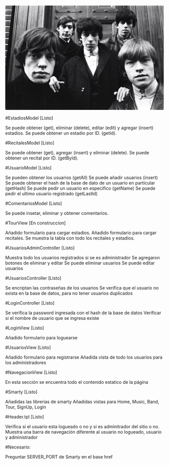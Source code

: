 ﻿![Presentación del sitio](img/rs1.jpg)

#EstadiosModel [Listo]

Se puede obtener (get), eliminar (delete), editar (edit) y agregar (insert) estadios.
Se puede obtener un estadio por ID. (getId).

#RecitalesModel [Listo]

Se puede obtener (get), agregar (insert) y eliminar (delete).
Se puede obtener un recital por ID. (getById).

#UsuarioModel [Listo]

Se pueden obtener los usuarios (getAll)
Se puede añadir usuarios (insert)
Se puede obtener el hash de la base de dato de un usuario en particular (getHash)
Se puede pedir un usuario en especifico (getName)
Se puede pedir el ultimo usuario registrado (getLastId)

#ComentariosModel [Listo]

Se puede insetar, eliminar y obtener comentarios.

#TourView [En construccion]

Añadido formulario para cargar estadios.
Añadido formulario para cargar recitales.
Se muestra la tabla con todo los recitales y estadios.

#UsuariosAdminController [Listo]

Muestra todo los usuarios registrados si se es administrador
Se agregaron botones de eliminar y editar
Se puede eliminar usuarios
Se puede editar usuarios

#UsuariosController [Listo]

Se encriptan las contraseñas de los usuarios
Se verifica que el usuario no exista en la base de datos, para no tener usuarios duplicados

#LoginController [Listo]

Se verifica la password ingresada con el hash de la base de datos
Verificar si el nombre de usuario que se ingresa existe

#LoginView [Listo]

Añadido formulario para loguearse

#UsuariosView [Listo]

Añadido formulario para registrarse
Añadida vista de todo los usuarios para los administradores

#NavegacionView [Listo]

En esta sección se encuentra todo el contenido estatico de la página

#Smarty [Listo]

Añadidas las librerias de smarty
Añadidas vistas para Home, Music, Band, Tour, SignUp, Login

#Header.tpl [Listo]

Verifica si el usuario esta logueado o no y si es adminitrador del sitio o no.
Muestra una barra de navegación diferente al usuario no logueado, usuario y administrador

#Necesario:

Preguntar SERVER_PORT de Smarty en el base href
